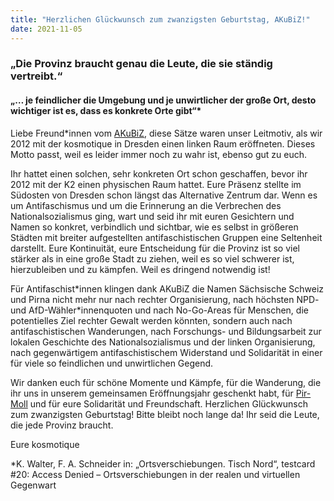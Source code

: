 ```yaml
---
title: "Herzlichen Glückwunsch zum zwanzigsten Geburtstag, AKuBiZ!"
date: 2021-11-05
---
```


### „Die Provinz braucht genau die Leute, die sie ständig vertreibt.“
#### „… je feindlicher die Umgebung und je unwirtlicher der große Ort, desto wichtiger ist es, dass es konkrete Orte gibt“*

Liebe Freund\*innen vom [AKuBiZ](https://akubiz.de),
diese Sätze waren unser Leitmotiv, als wir 2012 mit der kosmotique in Dresden einen linken Raum eröffneten. Dieses Motto passt, weil es leider immer noch zu wahr ist, ebenso gut zu euch.

Ihr hattet einen solchen, sehr konkreten Ort schon geschaffen, bevor ihr 2012 mit der K2 einen physischen Raum hattet. Eure Präsenz stellte im Südosten von Dresden schon längst das Alternative Zentrum dar. Wenn es um Antifaschismus und um die Erinnerung an die Verbrechen des Nationalsozialismus ging, wart und seid ihr mit euren Gesichtern und Namen so konkret, verbindlich und sichtbar, wie es selbst in größeren Städten mit breiter aufgestellten antifaschistischen Gruppen eine Seltenheit darstellt.
Eure Kontinuität, eure Entscheidung für die Provinz ist so viel stärker als in eine große Stadt zu ziehen, weil es so viel schwerer ist, hierzubleiben und zu kämpfen. Weil es dringend notwendig ist!

Für Antifaschist\*innen klingen dank AKuBiZ die Namen Sächsische Schweiz und Pirna nicht mehr nur nach rechter Organisierung, nach höchsten NPD- und AfD-Wähler\*innenquoten und nach No-Go-Areas für Menschen, die potentielles Ziel rechter Gewalt werden könnten, sondern auch nach antifaschistischen Wanderungen, nach Forschungs- und Bildungsarbeit zur lokalen Geschichte des Nationalsozialismus und der linken Organisierung, nach gegenwärtigem antifaschistischem Widerstand und Solidarität in einer für viele so feindlichen und unwirtlichen Gegend.

Wir danken euch für schöne Momente und Kämpfe, für die Wanderung, die ihr uns in unserem gemeinsamen Eröffnungsjahr geschenkt habt, für [Pir-Moll](https://www.pir-moll.de) und für eure Solidarität und Freundschaft. Herzlichen Glückwunsch zum zwanzigsten Geburtstag! Bitte bleibt noch lange da!
Ihr seid die Leute, die jede Provinz braucht.

Eure kosmotique

*K. Walter, F. A. Schneider in: „Ortsverschiebungen. Tisch Nord“, testcard #20: Access Denied – Ortsverschiebungen in der realen und virtuellen Gegenwart
